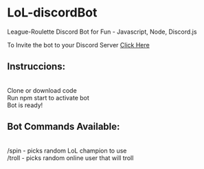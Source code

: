 # LoL-discordBot

League-Roulette Discord Bot for Fun - Javascript, Node, Discord.js

To Invite the bot to your Discord Server [Click Here](https://discord.com/api/oauth2/authorize?client_id=1002349680388223139&permissions=2147493888&scope=bot%20applications.commands)

## Instruccions:
<br/>
Clone or download code
<br/>
Run npm start to activate bot
<br/>
Bot is ready!

## Bot Commands Available:
<br/>
/spin - picks random LoL champion to use
<br/>
/troll - picks random online user that will troll
